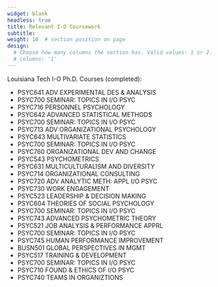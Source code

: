 ```yaml
---
widget: blank
headless: true
title: Relevant I-O Coursework
subtitle:
weight: 10  # section position on page
design:
  # Choose how many columns the section has. Valid values: 1 or 2.
  # columns: '1'
---
```


Louisiana Tech I-O Ph.D. Courses (completed):

* PSYC641 ADV EXPERIMENTAL DES & ANALYSIS  
* PSYC700 SEMINAR: TOPICS IN I/O PSYC      
* PSYC716 PERSONNEL PSYCHOLOGY             
* PSYC642 ADVANCED STATISTICAL METHODS     
* PSYC700 SEMINAR: TOPICS IN I/O PSYC      
* PSYC713 ADV ORGANIZATIONAL PSYCHOLOGY     
* PSYC643 MULTIVARIATE STATISTICS      
* PSYC700 SEMINAR: TOPICS IN I/O PSYC  
* PSYC760 ORGANIZATIONAL DEV AND CHANGE
* PSYC543 PSYCHOMETRICS    
* PSYC631 MULTICULTURALISM AND DIVERSITY
* PSYC714 ORGANIZATIONAL CONSULTING
* PSYC720 ADV ANALYTIC METH: APPL I/O PSYC
* PSYC730 WORK ENGAGEMENT 
* PSYC523 LEADERSHIP & DECISION MAKING 
* PSYC604 THEORIES OF SOCIAL PSYCHOLOGY
* PSYC700 SEMINAR: TOPICS IN I/O PSYC 
* PSYC743 ADVANCED PSYCHOMETRIC THEORY
* PSYC521 JOB ANALYSIS & PERFORMANCE APPRL
* PSYC700 SEMINAR: TOPICS IN I/O PSYC 
* PSYC745 HUMAN PERFORMANCE IMPROVEMENT
* BUSN501 GLOBAL PERSPECTIVES IN MGMT
* PSYC517 TRAINING & DEVELOPMENT    
* PSYC700 SEMINAR: TOPICS IN I/O PSYC 
* PSYC710 FOUND & ETHICS OF I/O PSYC  
* PSYC740 TEAMS IN ORGANIZTIONS  
 

